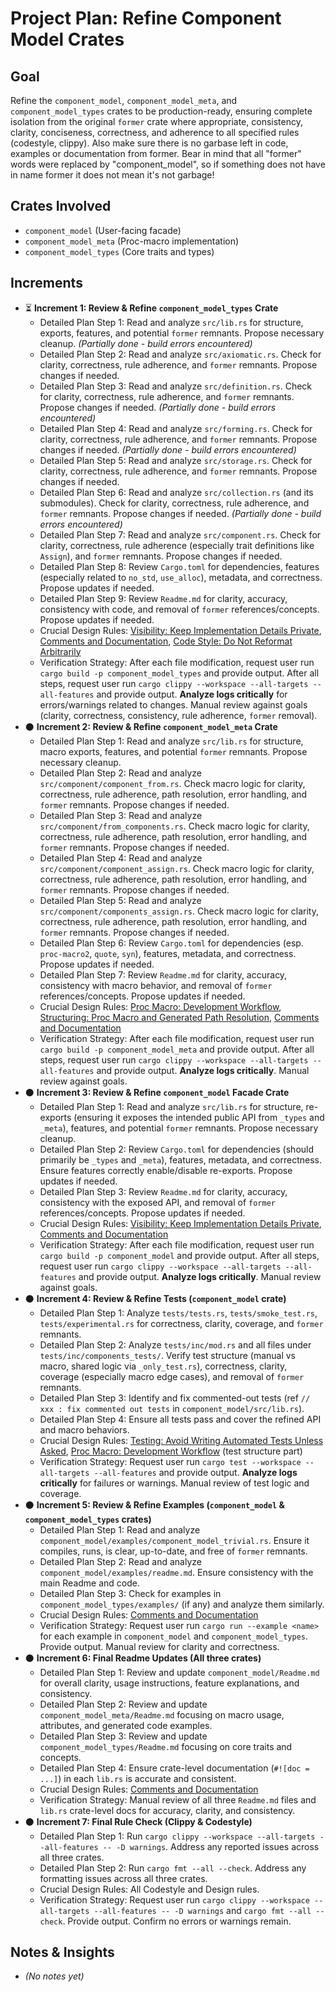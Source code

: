 # Project Plan: Refine Component Model Crates

## Goal

Refine the `component_model`, `component_model_meta`, and `component_model_types` crates to be production-ready, ensuring complete isolation from the original `former` crate where appropriate, consistency, clarity, conciseness, correctness, and adherence to all specified rules (codestyle, clippy). Also make sure there is no garbase left in code, examples or documentation from former. Bear in mind that all "former" words were replaced by "component_model", so if something does not have in name former it does not mean it's not garbage!

## Crates Involved

*   `component_model` (User-facing facade)
*   `component_model_meta` (Proc-macro implementation)
*   `component_model_types` (Core traits and types)

## Increments

*   ⏳ **Increment 1: Review & Refine `component_model_types` Crate**
    *   Detailed Plan Step 1: Read and analyze `src/lib.rs` for structure, exports, features, and potential `former` remnants. Propose necessary cleanup. *(Partially done - build errors encountered)*
    *   Detailed Plan Step 2: Read and analyze `src/axiomatic.rs`. Check for clarity, correctness, rule adherence, and `former` remnants. Propose changes if needed.
    *   Detailed Plan Step 3: Read and analyze `src/definition.rs`. Check for clarity, correctness, rule adherence, and `former` remnants. Propose changes if needed. *(Partially done - build errors encountered)*
    *   Detailed Plan Step 4: Read and analyze `src/forming.rs`. Check for clarity, correctness, rule adherence, and `former` remnants. Propose changes if needed. *(Partially done - build errors encountered)*
    *   Detailed Plan Step 5: Read and analyze `src/storage.rs`. Check for clarity, correctness, rule adherence, and `former` remnants. Propose changes if needed.
    *   Detailed Plan Step 6: Read and analyze `src/collection.rs` (and its submodules). Check for clarity, correctness, rule adherence, and `former` remnants. Propose changes if needed. *(Partially done - build errors encountered)*
    *   Detailed Plan Step 7: Read and analyze `src/component.rs`. Check for clarity, correctness, rule adherence (especially trait definitions like `Assign`), and `former` remnants. Propose changes if needed.
    *   Detailed Plan Step 8: Review `Cargo.toml` for dependencies, features (especially related to `no_std`, `use_alloc`), metadata, and correctness. Propose updates if needed.
    *   Detailed Plan Step 9: Review `Readme.md` for clarity, accuracy, consistency with code, and removal of `former` references/concepts. Propose updates if needed.
    *   Crucial Design Rules: [Visibility: Keep Implementation Details Private](https://github.com/Wandalen/wTools/blob/master/module/core/component_model/../../doc/rust/rules/design.md#visibility-keep-implementation-details-private), [Comments and Documentation](https://github.com/Wandalen/wTools/blob/master/module/core/component_model/../../doc/rust/rules/design.md#comments-and-documentation), [Code Style: Do Not Reformat Arbitrarily](https://github.com/Wandalen/wTools/blob/master/module/core/component_model/../../doc/rust/rules/design.md#code-style-do-not-reformat-arbitrarily)
    *   Verification Strategy: After each file modification, request user run `cargo build -p component_model_types` and provide output. After all steps, request user run `cargo clippy --workspace --all-targets --all-features` and provide output. **Analyze logs critically** for errors/warnings related to changes. Manual review against goals (clarity, correctness, consistency, rule adherence, `former` removal).
*   ⚫ **Increment 2: Review & Refine `component_model_meta` Crate**
    *   Detailed Plan Step 1: Read and analyze `src/lib.rs` for structure, macro exports, features, and potential `former` remnants. Propose necessary cleanup.
    *   Detailed Plan Step 2: Read and analyze `src/component/component_from.rs`. Check macro logic for clarity, correctness, rule adherence, path resolution, error handling, and `former` remnants. Propose changes if needed.
    *   Detailed Plan Step 3: Read and analyze `src/component/from_components.rs`. Check macro logic for clarity, correctness, rule adherence, path resolution, error handling, and `former` remnants. Propose changes if needed.
    *   Detailed Plan Step 4: Read and analyze `src/component/component_assign.rs`. Check macro logic for clarity, correctness, rule adherence, path resolution, error handling, and `former` remnants. Propose changes if needed.
    *   Detailed Plan Step 5: Read and analyze `src/component/components_assign.rs`. Check macro logic for clarity, correctness, rule adherence, path resolution, error handling, and `former` remnants. Propose changes if needed.
    *   Detailed Plan Step 6: Review `Cargo.toml` for dependencies (esp. `proc-macro2`, `quote`, `syn`), features, metadata, and correctness. Propose updates if needed.
    *   Detailed Plan Step 7: Review `Readme.md` for clarity, accuracy, consistency with macro behavior, and removal of `former` references/concepts. Propose updates if needed.
    *   Crucial Design Rules: [Proc Macro: Development Workflow](https://github.com/Wandalen/wTools/blob/master/module/core/component_model/../../doc/rust/rules/design.md#proc-macro-development-workflow), [Structuring: Proc Macro and Generated Path Resolution](https://github.com/Wandalen/wTools/blob/master/module/core/component_model/../../doc/rust/rules/design.md#structuring-proc-macro-and-generated-path-resolution), [Comments and Documentation](https://github.com/Wandalen/wTools/blob/master/module/core/component_model/../../doc/rust/rules/design.md#comments-and-documentation)
    *   Verification Strategy: After each file modification, request user run `cargo build -p component_model_meta` and provide output. After all steps, request user run `cargo clippy --workspace --all-targets --all-features` and provide output. **Analyze logs critically**. Manual review against goals.
*   ⚫ **Increment 3: Review & Refine `component_model` Facade Crate**
    *   Detailed Plan Step 1: Read and analyze `src/lib.rs` for structure, re-exports (ensuring it exposes the intended public API from `_types` and `_meta`), features, and potential `former` remnants. Propose necessary cleanup.
    *   Detailed Plan Step 2: Review `Cargo.toml` for dependencies (should primarily be `_types` and `_meta`), features, metadata, and correctness. Ensure features correctly enable/disable re-exports. Propose updates if needed.
    *   Detailed Plan Step 3: Review `Readme.md` for clarity, accuracy, consistency with the exposed API, and removal of `former` references/concepts. Propose updates if needed.
    *   Crucial Design Rules: [Visibility: Keep Implementation Details Private](https://github.com/Wandalen/wTools/blob/master/module/core/component_model/../../doc/rust/rules/design.md#visibility-keep-implementation-details-private), [Comments and Documentation](https://github.com/Wandalen/wTools/blob/master/module/core/component_model/../../doc/rust/rules/design.md#comments-and-documentation)
    *   Verification Strategy: After each file modification, request user run `cargo build -p component_model` and provide output. After all steps, request user run `cargo clippy --workspace --all-targets --all-features` and provide output. **Analyze logs critically**. Manual review against goals.
*   ⚫ **Increment 4: Review & Refine Tests (`component_model` crate)**
    *   Detailed Plan Step 1: Analyze `tests/tests.rs`, `tests/smoke_test.rs`, `tests/experimental.rs` for correctness, clarity, coverage, and `former` remnants.
    *   Detailed Plan Step 2: Analyze `tests/inc/mod.rs` and all files under `tests/inc/components_tests/`. Verify test structure (manual vs macro, shared logic via `_only_test.rs`), correctness, clarity, coverage (especially macro edge cases), and removal of `former` remnants.
    *   Detailed Plan Step 3: Identify and fix commented-out tests (ref `// xxx : fix commented out tests` in `component_model/src/lib.rs`).
    *   Detailed Plan Step 4: Ensure all tests pass and cover the refined API and macro behaviors.
    *   Crucial Design Rules: [Testing: Avoid Writing Automated Tests Unless Asked](https://github.com/Wandalen/wTools/blob/master/module/core/component_model/../../doc/rust/rules/design.md#testing-avoid-writing-tests-unless-asked), [Proc Macro: Development Workflow](https://github.com/Wandalen/wTools/blob/master/module/core/component_model/../../doc/rust/rules/design.md#proc-macro-development-workflow) (test structure part)
    *   Verification Strategy: Request user run `cargo test --workspace --all-targets --all-features` and provide output. **Analyze logs critically** for failures or warnings. Manual review of test logic and coverage.
*   ⚫ **Increment 5: Review & Refine Examples (`component_model` & `component_model_types` crates)**
    *   Detailed Plan Step 1: Read and analyze `component_model/examples/component_model_trivial.rs`. Ensure it compiles, runs, is clear, up-to-date, and free of `former` remnants.
    *   Detailed Plan Step 2: Read and analyze `component_model/examples/readme.md`. Ensure consistency with the main Readme and code.
    *   Detailed Plan Step 3: Check for examples in `component_model_types/examples/` (if any) and analyze them similarly.
    *   Crucial Design Rules: [Comments and Documentation](https://github.com/Wandalen/wTools/blob/master/module/core/component_model/../../doc/rust/rules/design.md#comments-and-documentation)
    *   Verification Strategy: Request user run `cargo run --example <name>` for each example in `component_model` and `component_model_types`. Provide output. Manual review for clarity and correctness.
*   ⚫ **Increment 6: Final Readme Updates (All three crates)**
    *   Detailed Plan Step 1: Review and update `component_model/Readme.md` for overall clarity, usage instructions, feature explanations, and consistency.
    *   Detailed Plan Step 2: Review and update `component_model_meta/Readme.md` focusing on macro usage, attributes, and generated code examples.
    *   Detailed Plan Step 3: Review and update `component_model_types/Readme.md` focusing on core traits and concepts.
    *   Detailed Plan Step 4: Ensure crate-level documentation (`#![doc = ...]`) in each `lib.rs` is accurate and consistent.
    *   Crucial Design Rules: [Comments and Documentation](https://github.com/Wandalen/wTools/blob/master/module/core/component_model/../../doc/rust/rules/design.md#comments-and-documentation)
    *   Verification Strategy: Manual review of all three `Readme.md` files and `lib.rs` crate-level docs for accuracy, clarity, and consistency.
*   ⚫ **Increment 7: Final Rule Check (Clippy & Codestyle)**
    *   Detailed Plan Step 1: Run `cargo clippy --workspace --all-targets --all-features -- -D warnings`. Address any reported issues across all three crates.
    *   Detailed Plan Step 2: Run `cargo fmt --all --check`. Address any formatting issues across all three crates.
    *   Crucial Design Rules: All Codestyle and Design rules.
    *   Verification Strategy: Request user run `cargo clippy --workspace --all-targets --all-features -- -D warnings` and `cargo fmt --all --check`. Provide output. Confirm no errors or warnings remain.

## Notes & Insights

*   *(No notes yet)*
